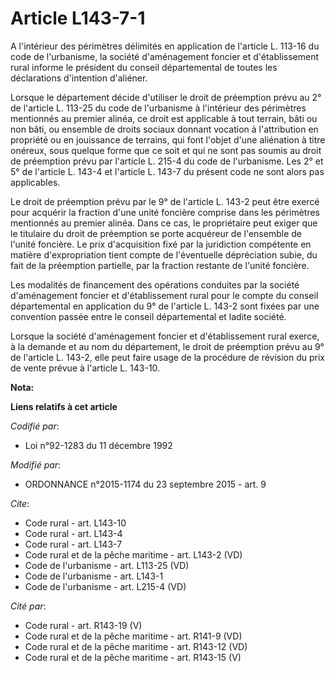 # Article L143-7-1

A l'intérieur des périmètres délimités en application de l'article L. 113-16 du code de l'urbanisme, la société d'aménagement
foncier et d'établissement rural informe le président du conseil départemental de toutes les déclarations d'intention
d'aliéner. 

Lorsque le département décide d'utiliser le droit de préemption prévu au 2° de l'article L. 113-25 du code de l'urbanisme à
l'intérieur des périmètres mentionnés au premier alinéa, ce droit est applicable à tout terrain, bâti ou non bâti, ou
ensemble de droits sociaux donnant vocation à l'attribution en propriété ou en jouissance de terrains, qui font l'objet d'une
aliénation à titre onéreux, sous quelque forme que ce soit et qui ne sont pas soumis au droit de préemption prévu par
l'article L. 215-4 du code de l'urbanisme. Les 2° et 5° de l'article L. 143-4 et l'article L. 143-7 du présent code ne sont
alors pas applicables. 

Le droit de préemption prévu par le 9° de l'article L. 143-2 peut être exercé pour acquérir la fraction d'une unité foncière
comprise dans les périmètres mentionnés au premier alinéa. Dans ce cas, le propriétaire peut exiger que le titulaire du droit
de préemption se porte acquéreur de l'ensemble de l'unité foncière. Le prix d'acquisition fixé par la juridiction compétente
en matière d'expropriation tient compte de l'éventuelle dépréciation subie, du fait de la préemption partielle, par la
fraction restante de l'unité foncière. 

Les modalités de financement des opérations conduites par la société d'aménagement foncier et d'établissement rural pour le
compte du conseil départemental en application du 9° de l'article L. 143-2 sont fixées par une convention passée entre le
conseil départemental et ladite société. 

Lorsque la société d'aménagement foncier et d'établissement rural exerce, à la demande et au nom du département, le droit de
préemption prévu au 9° de l'article L. 143-2, elle peut faire usage de la procédure de révision du prix de vente prévue à
l'article L. 143-10.

**Nota:**



**Liens relatifs à cet article**

_Codifié par_:

  - Loi n°92-1283 du 11 décembre 1992

_Modifié par_:

  - ORDONNANCE n°2015-1174 du 23 septembre 2015 - art. 9

_Cite_:

  - Code rural - art. L143-10
  - Code rural - art. L143-4
  - Code rural - art. L143-7
  - Code rural et de la pêche maritime - art. L143-2 (VD)
  - Code de l'urbanisme - art. L113-25 (VD)
  - Code de l'urbanisme - art. L143-1
  - Code de l'urbanisme - art. L215-4 (VD)

_Cité par_:

  - Code rural - art. R143-19 (V)
  - Code rural et de la pêche maritime - art. R141-9 (VD)
  - Code rural et de la pêche maritime - art. R143-12 (VD)
  - Code rural et de la pêche maritime - art. R143-15 (V)
